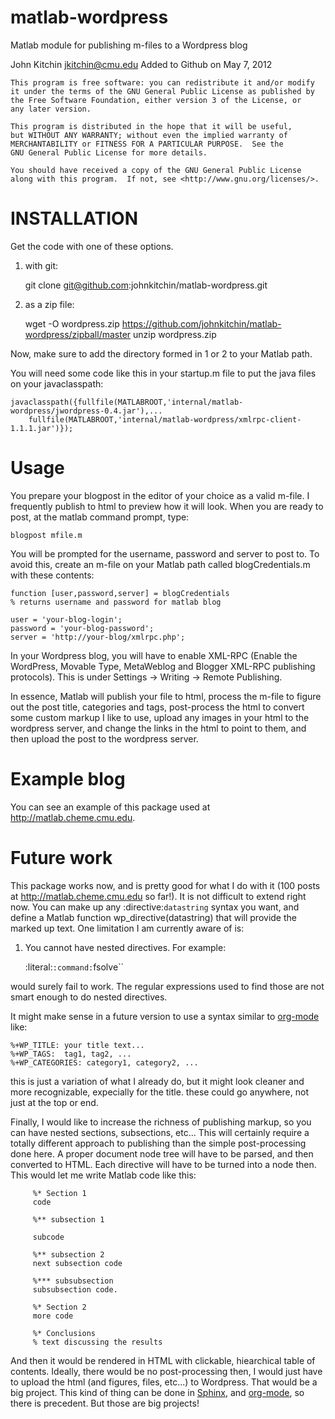 matlab-wordpress
================

Matlab module for publishing m-files to a Wordpress blog

John Kitchin <jkitchin@cmu.edu>
Added to Github on May 7, 2012

    This program is free software: you can redistribute it and/or modify
    it under the terms of the GNU General Public License as published by
    the Free Software Foundation, either version 3 of the License, or
    any later version.

    This program is distributed in the hope that it will be useful,
    but WITHOUT ANY WARRANTY; without even the implied warranty of
    MERCHANTABILITY or FITNESS FOR A PARTICULAR PURPOSE.  See the
    GNU General Public License for more details.

    You should have received a copy of the GNU General Public License
    along with this program.  If not, see <http://www.gnu.org/licenses/>.

INSTALLATION
============

Get the code with one of these options.

1. with git:

   git clone git@github.com:johnkitchin/matlab-wordpress.git

2. as a zip file:

   wget -O wordpress.zip https://github.com/johnkitchin/matlab-wordpress/zipball/master
   unzip wordpress.zip

Now, make sure to add the directory formed in 1 or 2 to your Matlab path.

You will need some code like this in your startup.m file to put the java files on your javaclasspath:

    javaclasspath({fullfile(MATLABROOT,'internal/matlab-wordpress/jwordpress-0.4.jar'),...
        fullfile(MATLABROOT,'internal/matlab-wordpress/xmlrpc-client-1.1.1.jar')});

Usage
=====

You prepare your blogpost in the editor of your choice as a valid m-file. I frequently publish to html to preview how it will look. When you are ready to post, at the matlab command prompt, type:

    blogpost mfile.m

You will be prompted for the username, password and server to post to. To avoid this, create an m-file on your Matlab path called blogCredentials.m with these contents:

    function [user,password,server] = blogCredentials
    % returns username and password for matlab blog

    user = 'your-blog-login';
    password = 'your-blog-password';
    server = 'http://your-blog/xmlrpc.php';

In your Wordpress blog, you will have to enable XML-RPC (Enable the WordPress, Movable Type, MetaWeblog and Blogger XML-RPC publishing protocols). This is under Settings -> Writing -> Remote Publishing.

In essence, Matlab will publish your file to html, process the m-file to figure out the post title, categories and tags, post-process the html to convert some custom markup I like to use, upload any images in your html to the wordpress server, and change the links in the html to point to them, and then upload the post to the wordpress server.

Example blog
============

You can see an example of this package used at http://matlab.cheme.cmu.edu.

Future work
===========

This package works now, and is pretty good for what I do with it (100 posts at http://matlab.cheme.cmu.edu so far!). It is not difficult to extend right now. You can make up any :directive:`datastring` syntax you want, and define a Matlab function wp_directive(datastring) that will provide the marked up text. One limitation I am currently aware of is:

1. You cannot have nested directives. For example:

   :literal:`:command:`fsolve``

would surely fail to work. The regular expressions used to find those are not smart enough to do nested directives.

It might make sense in a future version to use a syntax similar to [org-mode](http://org-mode.org) like:

    %+WP_TITLE: your title text...
    %+WP_TAGS:  tag1, tag2, ...
    %+WP_CATEGORIES: category1, category2, ...

this is just a variation of what I already do, but it might look cleaner and more recognizable, expecially for the title. these could go anywhere, not just at the top or end.

Finally, I would like to increase the richness of publishing markup, so you can have nested sections, subsections, etc... This will certainly require a totally different approach to publishing than the simple post-processing done here. A proper document node tree will have to be parsed, and then converted to HTML. Each directive will have to be turned into a node then. This would let me write Matlab code like this:

         %* Section 1
         code

         %** subsection 1

         subcode

         %** subsection 2
         next subsection code

         %*** subsubsection
         subsubsection code.

         %* Section 2
         more code

         %* Conclusions
         % text discussing the results

And then it would be rendered in HTML with clickable, hiearchical table of contents. Ideally, there would be no post-processing then, I would just have to upload the html (and figures, files, etc...) to Wordpress. That would be a big project. This kind of thing can be done in [Sphinx](http://sphinx.pocoo.org/), and [org-mode](http://org-mode.org), so there is precedent. But those are big projects!